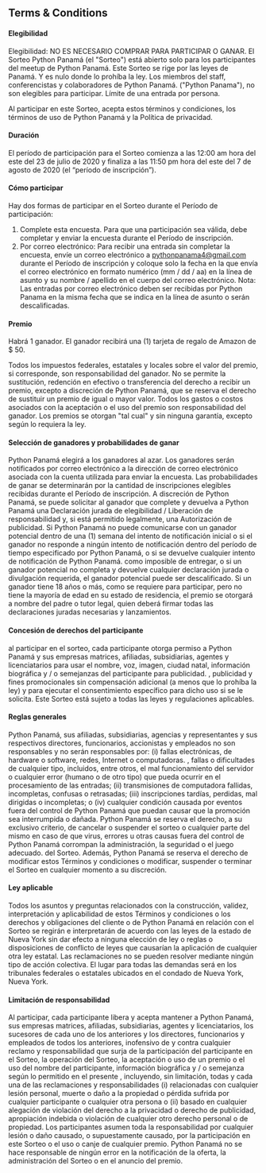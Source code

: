 ## Terms & Conditions ##


#### Elegibilidad ####
Elegibilidad: NO ES NECESARIO COMPRAR PARA PARTICIPAR O GANAR. El Sorteo Python Panamá (el "Sorteo") está abierto solo para los participantes del meetup de Python Panamá. Este Sorteo se rige por las leyes de Panamá. Y es nulo donde lo prohíba la ley. Los miembros del staff, conferencistas y colaboradores de Python Panamá. ("Python Panama"), no son elegibles para participar. Límite de una entrada por persona.

Al participar en este Sorteo, acepta estos términos y condiciones, los términos de uso de Python Panamá y la Política de privacidad.

#### Duración ####
El período de participación para el Sorteo comienza a las 12:00 am hora del este del 23 de julio de 2020 y finaliza a las 11:50 pm hora del este del 7 de agosto de 2020 (el “período de inscripción”).

#### Cómo participar ####
Hay dos formas de participar en el Sorteo durante el Período de participación:

1. Complete esta encuesta. Para que una participación sea válida, debe completar y enviar la encuesta durante el Período de inscripción.
2. Por correo electrónico: Para recibir una entrada sin completar la encuesta, envíe un correo electrónico a pythonpanama4@gmail.com durante el Período de inscripción y coloque solo la fecha en la que envía el correo electrónico en formato numérico (mm / dd / aa) en la línea de asunto y su nombre / apellido en el cuerpo del correo electrónico. Nota: Las entradas por correo electrónico deben ser recibidas por Python Panama en la misma fecha que se indica en la línea de asunto o serán descalificadas.





#### Premio ####
Habrá 1 ganador. El ganador recibirá una (1) tarjeta de regalo de Amazon de $ 50.

Todos los impuestos federales, estatales y locales sobre el valor del premio, si corresponde, son responsabilidad del ganador. No se permite la sustitución, redención en efectivo o transferencia del derecho a recibir un premio, excepto a discreción de Python Panamá, que se reserva el derecho de sustituir un premio de igual o mayor valor. Todos los gastos o costos asociados con la aceptación o el uso del premio son responsabilidad del ganador. Los premios se otorgan "tal cual" y sin ninguna garantía, excepto según lo requiera la ley.

#### Selección de ganadores y probabilidades de ganar ####
Python Panamá elegirá a los ganadores al azar. Los ganadores serán notificados por correo electrónico a la dirección de correo electrónico asociada con la cuenta utilizada para enviar la encuesta. Las probabilidades de ganar se determinarán por la cantidad de inscripciones elegibles recibidas durante el Período de inscripción. A discreción de Python Panamá, se puede solicitar al ganador que complete y devuelva a Python Panamá una Declaración jurada de elegibilidad / Liberación de responsabilidad y, si está permitido legalmente, una Autorización de publicidad. Si Python Panamá no puede comunicarse con un ganador potencial dentro de una (1) semana del intento de notificación inicial o si el ganador no responde a ningún intento de notificación dentro del período de tiempo especificado por Python Panamá, o si se devuelve cualquier intento de notificación de Python Panamá. como imposible de entregar, o si un ganador potencial no completa y devuelve cualquier declaración jurada o divulgación requerida, el ganador potencial puede ser descalificado. Si un ganador tiene 18 años o más, como se requiere para participar, pero no tiene la mayoría de edad en su estado de residencia, el premio se otorgará a nombre del padre o tutor legal, quien deberá firmar todas las declaraciones juradas necesarias y lanzamientos.

#### Concesión de derechos del participante ####
al participar en el sorteo, cada participante otorga permiso a Python Panamá y sus empresas matrices, afiliadas, subsidiarias, agentes y licenciatarios para usar el nombre, voz, imagen, ciudad natal, información biográfica y / o semejanzas del participante para publicidad. , publicidad y fines promocionales sin compensación adicional (a menos que lo prohíba la ley) y para ejecutar el consentimiento específico para dicho uso si se le solicita. Este Sorteo está sujeto a todas las leyes y regulaciones aplicables.




#### Reglas generales ####
Python Panamá, sus afiliadas, subsidiarias, agencias y representantes y sus respectivos directores, funcionarios, accionistas y empleados no son responsables y no serán responsables por: (i) fallas electrónicas, de hardware o software, redes, Internet o computadoras. , fallas o dificultades de cualquier tipo, incluidos, entre otros, el mal funcionamiento del servidor o cualquier error (humano o de otro tipo) que pueda ocurrir en el procesamiento de las entradas; (ii) transmisiones de computadora fallidas, incompletas, confusas o retrasadas; (iii) inscripciones tardías, perdidas, mal dirigidas o incompletas; o (iv) cualquier condición causada por eventos fuera del control de  Python Panamá que puedan causar que la promoción sea interrumpida o dañada.  Python Panamá se reserva el derecho, a su exclusivo criterio, de cancelar o suspender el sorteo o cualquier parte del mismo en caso de que virus, errores u otras causas fuera del control de  Python Panamá corrompan la administración, la seguridad o el juego adecuado.
del Sorteo. Además, Python Panamá se reserva el derecho de modificar estos Términos y condiciones o modificar, suspender o terminar el Sorteo en cualquier momento a su discreción.

#### Ley aplicable ####
Todos los asuntos y preguntas relacionados con la construcción, validez, interpretación y aplicabilidad de estos Términos y condiciones o los derechos y obligaciones del cliente o de  Python Panamá en relación con el Sorteo se regirán e interpretarán de acuerdo con las leyes de la estado de Nueva York sin dar efecto a ninguna elección de ley o reglas o disposiciones de conflicto de leyes que causarían la aplicación de cualquier otra ley estatal. Las reclamaciones no se pueden resolver mediante ningún tipo de acción colectiva. El lugar para todas las demandas será en los tribunales federales o estatales ubicados en el condado de Nueva York, Nueva York.

#### Limitación de responsabilidad ####
Al participar, cada participante libera y acepta mantener a Python Panamá, sus empresas matrices, afiliadas, subsidiarias, agentes y licenciatarios, los sucesores de cada uno de los anteriores y los directores, funcionarios y empleados de todos los anteriores, inofensivo de y contra cualquier reclamo y responsabilidad que surja de la participación del participante en el Sorteo, la operación del Sorteo, la aceptación o uso de un premio o el uso del nombre del participante, información biográfica y / o semejanza según lo permitido en el presente , incluyendo, sin limitación, todas y cada una de las reclamaciones y responsabilidades (i) relacionadas con cualquier lesión personal, muerte o daño a la propiedad o pérdida sufrida por cualquier participante o cualquier otra persona o (ii) basado en cualquier alegación de violación del derecho a la privacidad o derecho de publicidad, apropiación indebida o violación de cualquier otro derecho personal o de propiedad. Los participantes asumen toda la responsabilidad por cualquier lesión o daño causado, o supuestamente causado, por la participación en este Sorteo o el uso o canje de cualquier premio. Python Panamá no se hace responsable de ningún error en la notificación de la oferta, la administración del Sorteo o en el anuncio del premio.
